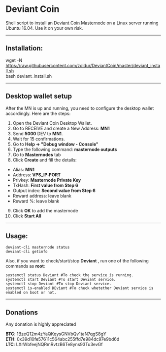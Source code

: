 # Deviant Coin
Shell script to install an [Deviant Coin Masternode](http://http://deviantcoin.io/) on a Linux server running Ubuntu 16.04. Use it on your own risk.  
***

## Installation:  

wget -N https://raw.githubusercontent.com/zoldur/DeviantCoin/master/deviant_install.sh  
bash deviant_install.sh
***

## Desktop wallet setup  

After the MN is up and running, you need to configure the desktop wallet accordingly. Here are the steps:  
1. Open the Deviant Coin Desktop Wallet.  
2. Go to RECEIVE and create a New Address: **MN1**  
3. Send **5000** DEV to **MN1**.  
4. Wait for 15 confirmations.  
5. Go to **Help -> "Debug window - Console"**  
6. Type the following command: **masternode outputs**  
7. Go to **Masternodes** tab  
8. Click **Create** and fill the details:  
* Alias: **MN1**  
* Address: **VPS_IP:PORT**  
* Privkey: **Masternode Private Key**  
* TxHash: **First value from Step 6**  
* Output index:  **Second value from Step 6**  
* Reward address: leave blank  
* Reward %: leave blank  
9. Click **OK** to add the masternode  
10. Click **Start All**  
***

## Usage:  
```
deviant-cli masternode status  
deviant-cli getinfo  
```  
Also, if you want to check/start/stop **Deviant** , run one of the following commands as **root**:
```
systemctl status Deviant #To check the service is running.  
systemctl start Deviant #To start Deviant service.  
systemctl stop Deviant #To stop Deviant service.  
systemctl is-enabled DEviant #To check whetether Deviant service is enabled on boot or not.  
```  
***

## Donations
  
Any donation is highly appreciated  

**BTC**: 1BzeQ12m4zYaQKqysGNVbQv1taN7qgS8gY  
**ETH**: 0x39d10fe57611c564abc255ffd7e984dc97e9bd6d  
**LTC**: LXrWbfeejNQRmRvtzB6Te8yns93Tu3evGf  

